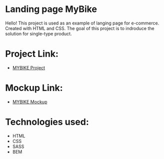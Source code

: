 # Landing page MyBike

Hello! This project is used as an example of langing page for e-commerce. Created with HTML and CSS. The goal of this project is to indroduce the solution for single-type product.

# Project Link: 
- [MYBIKE Project](https://olehphw.github.io/layout_landing-page)

# Mockup Link:
- [MYBIKE Mockup](https://www.figma.com/file/NZQAIydtHo5QkINyGLHNcq/BIKE-New-Version?node-id=0%3A1)

# Technologies used:
- HTML
- CSS
- SASS
- BEM

